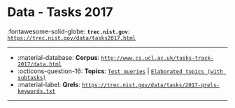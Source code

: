 # Data - Tasks 2017 

:fontawesome-solid-globe: **`trec.nist.gov`**: [`https://trec.nist.gov/data/tasks2017.html`](https://trec.nist.gov/data/tasks2017.html)

---

- :material-database: **Corpus**: [`http://www.cs.ucl.ac.uk/tasks-track-2017/data.html`](http://www.cs.ucl.ac.uk/tasks-track-2017/data.html)
- :octicons-question-16: **Topics**: [`Test queries`](https://trec.nist.gov/data/tasks/Task-Queries-2017.xml) | [`Elaborated topics (with subtasks)`](https://trec.nist.gov/data/tasks/2017-subtasks.txt)
- :material-label: **Qrels**: [`https://trec.nist.gov/data/tasks/2017-qrels-keywords.txt`](https://trec.nist.gov/data/tasks/2017-qrels-keywords.txt)


---

